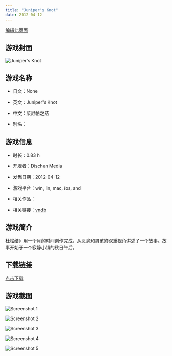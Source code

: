 ```yaml
---
title: "Juniper's Knot"
date: 2012-04-12
---
```

[编辑此页面](https://github.com/ACG-3/ADV3-source/blob/main/source/_posts/games/Juniper%27s%20Knot.md)

## 游戏封面

![Juniper's Knot](https%3A//pan.timero.xyz/onedrive/img_lib_001/Juniper%27s%20Knot_cover.avif)


## 游戏名称

- 日文：None
- 英文：Juniper's Knot
- 中文：茱尼帕之结

- 别名：


## 游戏信息

- 时长：0.83 h
- 开发者：Dischan Media
- 发售日期：2012-04-12
- 游戏平台：win, lin, mac, ios, and
- 相关作品：

- 相关链接：[vndb](https://vndb.org/v9986)


## 游戏简介

杜松结》用一个月的时间创作完成，从恶魔和男孩的双重视角讲述了一个故事。故事开始于一个寂静小镇的秋日午后。


## 下载链接

[点击下载](https://pan.timero.xyz/onedrive/adv_lib_001/Juniper%27s%20Knot)


## 游戏截图


![Screenshot 1](https%3A//pan.timero.xyz/onedrive/img_lib_001/Juniper%27s%20Knot_Screenshot_1.avif)

![Screenshot 2](https%3A//pan.timero.xyz/onedrive/img_lib_001/Juniper%27s%20Knot_Screenshot_2.avif)

![Screenshot 3](https%3A//pan.timero.xyz/onedrive/img_lib_001/Juniper%27s%20Knot_Screenshot_3.avif)

![Screenshot 4](https%3A//pan.timero.xyz/onedrive/img_lib_001/Juniper%27s%20Knot_Screenshot_4.avif)

![Screenshot 5](https%3A//pan.timero.xyz/onedrive/img_lib_001/Juniper%27s%20Knot_Screenshot_5.avif)

